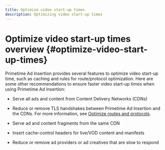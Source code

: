 ```yaml
---
title: Optimize video start-up times
description: Optimizing video start-up times
---
```


# Optimize video start-up times overview {#optimize-video-start-up-times}

Primetime Ad Insertion provides several features to optimize video start-up time, such as caching and rules for route/protocol optimization. Here are some other recommendations to ensure faster video start-up times when using Primetime Ad Insertion:

* Serve all ads and content from Content Delivery Networks (CDNs)

* Reduce or remove TLS handshakes between Primetime Ad Insertion and the CDNs. For more information, see [Optimize routes and protocols](optimize-routes-protocols.md).

* Serve ad and content fragments from the same CDN

* Insert cache-control headers for live/VOD content and manifests

* Reduce or remove ad providers or ad creatives that are slow to respond
